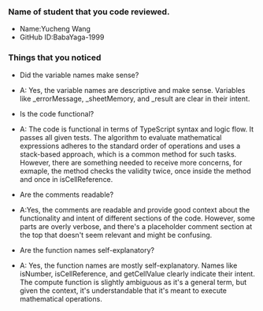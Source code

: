 ### Name of student that you code reviewed.
- Name:Yucheng Wang
- GitHub ID:BabaYaga-1999


### Things that you noticed
- Did the variable names make sense?
- A: Yes, the variable names are descriptive and make sense. Variables like _errorMessage, _sheetMemory, and _result are clear in their intent. 

- Is the code functional?
- A: The code is functional in terms of TypeScript syntax and logic flow. It passes all given tests. The algorithm to evaluate mathematical expressions adheres to the standard order of operations and uses a stack-based approach, which is a common method for such tasks. However, there are something needed to receive more concerns, for exmaple, the method checks the validity twice, once inside the method and once in isCellReference.

- Are the comments readable?
- A:Yes, the comments are readable and provide good context about the functionality and intent of different sections of the code. However, some parts are overly verbose, and there's a placeholder comment section at the top that doesn't seem relevant and might be confusing.

- Are the function names self-explanatory?
- A: Yes, the function names are mostly self-explanatory. Names like isNumber, isCellReference, and getCellValue clearly indicate their intent. The compute function is slightly ambiguous as it's a general term, but given the context, it's understandable that it's meant to execute mathematical operations.

